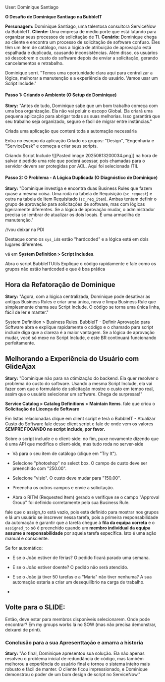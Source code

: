 User: Dominique Santiago

**O Desafio de Dominique Santiago na BubbleIT**

**Personagem:** Dominique Santiago, uma talentosa consultora ServiceNow da BubbleIT.
**Cliente:** Uma empresa de médio porte que está lutando para organizar seus processos de solicitação de TI.
**Cenário:** Dominique chega ao cliente e encontra um processo de solicitação de software confuso. Eles têm um item de catálogo, mas a lógica de atribuição de aprovação está espalhada e duplicada, causando inconsistências. Além disso, os usuários só descobrem o custo do software depois de enviar a solicitação, gerando cancelamentos e retrabalho.

Dominique sorri. "Temos uma oportunidade clara aqui para centralizar a lógica, melhorar a manutenção e a experiência do usuário. Vamos usar um Script Include."


#### **Passo 1: Criando o Ambiente (O Setup de Dominique)**

**Story:** "Antes de tudo, Dominique sabe que um bom trabalho começa com uma boa organização. Ela não vai poluir o escopo Global. Ela criará uma pequena aplicação para abrigar todas as suas melhorias. Isso garantirá que seu trabalho seja organizado, seguro e fácil de migrar entre instâncias."

Criada uma aplicação que conterá toda a automação necessária

Entra no escopo da aplicação
Criado os grupos: "Design", "Engenharia e "ServiceDesk"
e começa a criar seus scripts.

Criando Script Include
![[Pasted image 20250813200034.png]]
na hora de salvar é pedido uma role que poderá acessar, pois chamadas para o servidor devem ser protegidas por ACL.
Aqui foi selecionada ITIL

#### **Passo 2: O Problema - A Lógica Duplicada (O Diagnóstico de Dominique)**

**Story:** "Dominique investiga e encontra duas Business Rules que fazem quase a mesma coisa. Uma roda na tabela de Requisição (`sc_request`) e outra na tabela de Item Requisitado (`sc_req_item`). Ambas tentam definir o grupo de aprovação para solicitações de software, mas com lógicas ligeiramente diferentes. Se a lógica de aprovação mudar, o administrador precisa se lembrar de atualizar os dois locais. É uma armadilha de manutenção."

//vou deixar na PDI

Destaque como os `sys_id`s estão "hardcoded" e a lógica está em dois lugares diferentes.

vá em **System Definition > Script Includes**.

Abra o script BubbleITUtils
Explique o código rapidamente
e fale como os grupos não estão hardcoded e que é boa prática

## Hora da Refatoração de Dominique

**Story:** "Agora, com a lógica centralizada, Dominique pode desativar as antigas Business Rules e criar uma única, nova e limpa Business Rule que simplesmente chama seu Script Include. O código se torna uma única linha, fácil de ler e manter."

System Definition > Business Rules.
    BubbleIT - Definir Aprovação para Software
    abra e explique rapidamente o código e o chamado para script include
diga que a clareza é a maior vantagem. Se a lógica de aprovação mudar, você só mexe no Script Include, e este BR continuará funcionando perfeitamente.


## **Melhorando a Experiência do Usuário com GlideAjax**

**Story:** "Dominique não para na otimização do backend. Ela quer resolver o problema do custo do software. Usando a mesma Script Include, ela vai fazer com que o formulário de solicitação mostre o custo em tempo real, assim que o usuário selecionar um software. Chega de surpresas!"

**Service Catalog > Catalog Definitions > Maintain Items**.
fale que criou o **Solicitação de Licença de Software**

Em listas relacionadas clique em client script e terá o BubbleIT - Atualizar Custo do Software
fale desse client script e fale de onde vem os valores **SEMPRE FOCANDO no script include, por favor.**

Sobre o script include e o client-side:
	no fim, puxe novamente dizendo que é uma API que modifica o client-side, mas tudo roda no server-side


- Vá para o seu item de catálogo (clique em "Try It").
    
- Selecione "photoshop" no select box. O campo de custo deve ser preenchido com "250.00".
    
- Selecione "visio". O custo deve mudar para "150.00".
    
- Preencha os outros campos e envie a solicitação.
    
- Abra o RITM (Requested Item) gerado e verifique se o campo "Approval Group" foi definido corretamente pela sua Business Rule.

fale que o assign_to está vazio, pois está definido para mostrar nos grupos e lá um usuário se inscrever nessa tarefa, pois a primeira responsabilidade da automação é garantir que a tarefa chegue à **fila da equipa correta** e o `assigned_to` só é preenchido quando um **membro individual da equipa assume a responsabilidade** por aquela tarefa específica. Isto é uma ação manual e consciente.

Se for automático:
- E se o João estiver de férias? O pedido ficará parado uma semana.
    
- E se o João estiver doente? O pedido não será atendido.
    
- E se o João já tiver 50 tarefas e a "Maria" não tiver nenhuma? A sua automação estaria a criar um desequilíbrio na carga de trabalho.
- 
  
## Volte para o SLIDE:

Então, deve estar para membros disponíveis selecionarem.
Onde pode encontrar? Em my groups works lá no SOW (mas não precisa demonstrar, deixarei de print).
### **Conclusão para a sua Apresenttação e amarra a historia**

**Story:** "Ao final, Dominique apresentou sua solução. Ela não apenas resolveu o problema inicial de redundância de código, mas também melhorou a experiência do usuário final e tornou o sistema inteiro mais robusto e fácil de manter. O cliente ficou impressionado, e Dominique demonstrou o poder de um bom design de script no ServiceNow."